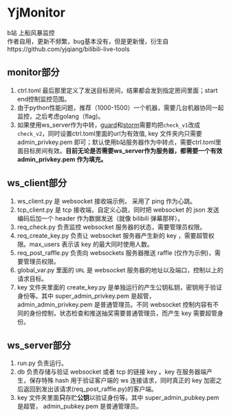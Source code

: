 YjMonitor
===========
b站 上船风暴监控  
作者自用，更新不频繁，bug基本没有，但是更新慢，衍生自https://github.com/yjqiang/bilibili-live-tools  

monitor部分
------------
1. ctrl.toml 最后那里定义了发送目标房间，结果都会发到指定房间里面；start end控制监控范围。
1. 由于python性能问题，推荐（1000-1500）一个机器，需要几台机器协同一起监控，之后考虑golang（flag)。
1. 如果使用ws_server作为中转，[guard](https://github.com/yjqiang/YjMonitor/blob/master/monitor/tasks/guard_raffle_handler.py#L11)和[storm](https://github.com/yjqiang/YjMonitor/blob/master/monitor/tasks/storm_raffle_handler.py#L9)需要均把`check_v1`改成`check_v2`，同时设置ctrl.toml里面的url为有效值, key 文件夹内只需要 admin_privkey.pem 即可；默认使用b站服务器作为中转点，需要ctrl.toml里面目标房间有效。**目前无论是否需要ws_server作为服务器，都需要一个有效 admin_privkey.pem 作为填充。**


ws_client部分
-------------
1. ws_client.py 是 websocket 接收端示例， 采用了 ping 作为心跳。
1. tcp_client.py 是 tcp 接收端，自定义心跳，同时把 websocket 的 json 发送编码后加一个 header 作为数据发送（就像 bilibili 弹幕那样）。
1. req_check.py 负责监控 websocket 服务器的状态，需要管理员权限。
1. req_create_key.py 负责让 websocket 服务器产生新的 key ，需要超管权限。max_users 表示该 key 的最大同时使用人数。
1. req_post_raffle.py 负责向 websockets 服务器推送 raffle (仅作为示例)，需要管理员权限。
1. global_var.py 里面的 `URL` 是 websocket 服务器的地址以及端口，控制以上的请求目标。
1. key 文件夹里面的 create_key.py 是单独运行的产生公钥私钥，密钥用于验证身份等。其中 super_admin_privkey.pem 是超管， admin_admin_privkey.pem 是普通管理员。不同 websocket 控制内容有不同的身份控制，状态检查和推送抽奖需要普通管理员，而产生 key 需要超管身份。

ws_server部分
-------------
1. run.py 负责运行。
1. db 负责存储与验证 websocket 或者 tcp 的链接 key 。key 在服务器端产生，保存特殊 hash 用于验证客户端的 ws 连接请求，同时真正的 key 加密之后返回到发出该请求(req_post_raffle.py)的客户端。
1. key 文件夹里面**只**存贮**公钥**以验证身份等。其中 super_admin_pubkey.pem 是超管， admin_pubkey.pem 是普通管理员。
